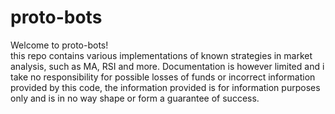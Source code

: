 # proto-bots

Welcome to proto-bots!  
this repo contains various implementations of known strategies in market analysis, such as MA, RSI and more.
Documentation is however limited and i take no responsibility for possible losses of funds or incorrect information 
provided by this code, the information provided is for information purposes only and is in no way shape or form a guarantee of success.
